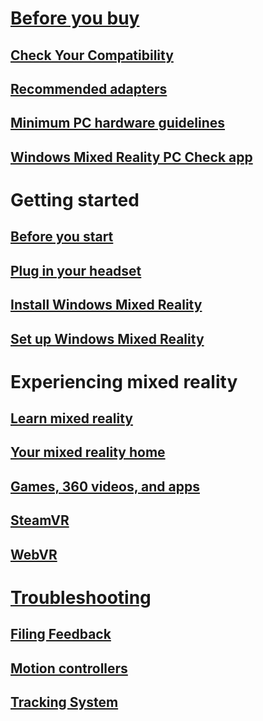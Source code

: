 # [Before you buy](before-you-buy-faqs.md)
## [Check Your Compatibility](check-your-compatibility.md)
## [Recommended adapters](recommended-adapters-for-windows-mixed-reality-capable-pcs.md)
## [Minimum PC hardware guidelines](windows-mixed-reality-minimum-pc-hardware-compatibility-guidelines.md)
## [Windows Mixed Reality PC Check app](windows-mixed-reality-pc-check-app.md)

# Getting started
## [Before you start](before-you-start.md)
## [Plug in your headset](plug-in-your-headset.md)
## [Install Windows Mixed Reality](install-windows-mixed-reality.md)
## [Set up Windows Mixed Reality](set-up-windows-mixed-reality.md)

# Experiencing mixed reality
## [Learn mixed reality](learn-mixed-reality.md)
## [Your mixed reality home](your-mixed-reality-home.md)
## [Games, 360 videos, and apps](using-games-and-apps-in-windows-mixed-reality.md)
## [SteamVR](using-steamvr-with-windows-mixed-reality.md)
## [WebVR](webvr.md)

# [Troubleshooting](troubleshooting-windows-mixed-reality.md)
## [Filing Feedback](filing-feedback.md)
## [Motion controllers](motion-controllers.md)
## [Tracking System](tracking-system.md)
